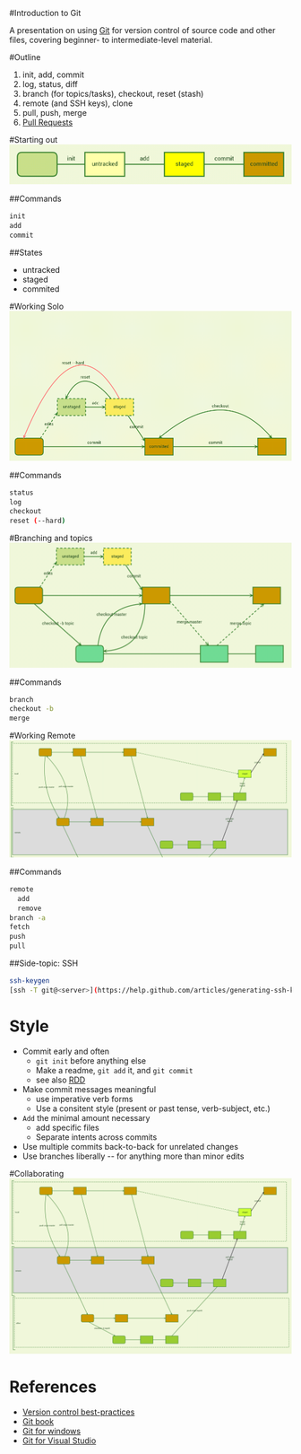 #Introduction to Git

A presentation on using [Git](http://git-scm.com/) for version control of source code and other files, covering beginner- to intermediate-level material.


#Outline

1. init, add, commit
2. log, status, diff
3. branch (for topics/tasks), checkout, reset (stash)
4. remote (and SSH keys), clone
5. pull, push, merge
6. [Pull Requests](https://help.github.com/articles/using-pull-requests)


#Starting out
![states and commands](git_init.png)


##Commands
```bash
init
add
commit
```


##States

- untracked
- staged
- commited


#Working Solo
![seeing history](git_single_user.png)


##Commands
```bash
status
log
checkout
reset (--hard)
```


#Branching and topics
![tasks and topics](git_branch.png)


##Commands
```bash
branch
checkout -b
merge
```


#Working Remote
![remotes and origin](git_remote-su.png)


##Commands
```bash
remote
  add
  remove
branch -a
fetch
push
pull
```


##Side-topic: SSH
```bash
ssh-keygen
[ssh -T git@<server>](https://help.github.com/articles/generating-ssh-keys)
```


# Style

- Commit early and often
  - `git init` before anything else
  - Make a readme, `git add` it, and `git commit` 
  - see also [RDD](http://tom.preston-werner.com/2010/08/23/readme-driven-development.html)
- Make commit messages meaningful
  - use imperative verb forms
  - Use a consitent style (present or past tense, verb-subject, etc.)
- `Add` the minimal amount necessary
  - add specific files
  - Separate intents across commits
- Use multiple commits back-to-back for unrelated changes
- Use branches liberally -- for anything more than minor edits


#Collaborating
![remotes and origin](git_remote.png)


# References

- [Version control best-practices](https://blog.rainforestqa.com/2014-05-28-version-control-best-practices/)
- [Git book](http://git-scm.com/book)
- [Git for windows](http://msysgit.github.io/)
- [Git for Visual Studio](http://visualstudiogallery.msdn.microsoft.com/abafc7d6-dcaa-40f4-8a5e-d6724bdb980c)

